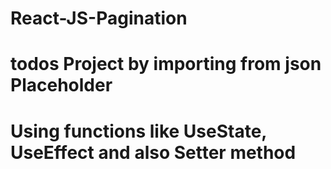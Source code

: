# React-JS-Pagination
# todos Project by importing from json Placeholder
# Using functions like UseState, UseEffect and also Setter method
